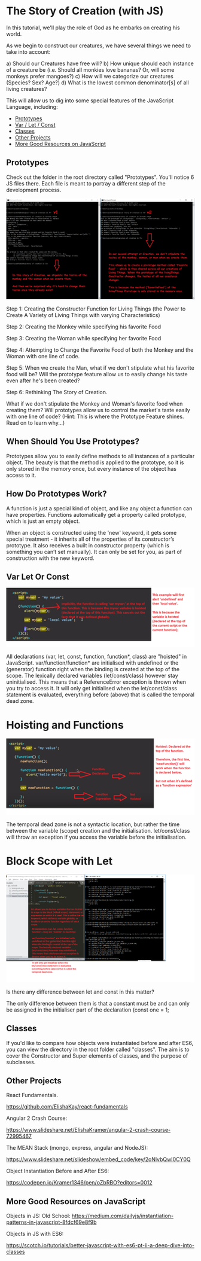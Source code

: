 <h1>The Story of Creation (with JS)</h1>

In this tutorial, we'll play the role of God as he embarks on creating his world.

As we begin to construct our creatures, we have several things we need to take into account:

a) Should our Creatures have free will?
b) How unique should each instance of a creature be (i.e. Should all monkies love bananas? Or, will some monkeys prefer mangoes?)
c) How will we categorize our creatures (Species? Sex? Age?)
d) What is the lowest common denominator[s] of all living creatures?

This will allow us to dig into some special features of the JavaScript Language, including:

- [Prototypes](#prototypes)
- [Var / Let / Const](#var-let-or-const)
- [Classes](#classes)
- [Other Projects](#other-projects)
- [More Good Resources on JavaScript](#more-good-resources-on-javascript)




Prototypes
--------

Check out the folder in the root directory called "Prototypes". You'll notice 6 JS files there. Each file is meant to portray a different step of the development process.

<img src="_img/creation.png">


Step 1: Creating the Constructor Function for Living Things (the Power to Create A Variety of Living Things with varying Characteristics)

Step 2: Creating the Monkey while specifying his favorite Food

Step 3: Creating the Woman while specifying her favorite Food

Step 4: Attempting to Change the Favorite Food of both the Monkey and the Woman with one line of code.

Step 5: When we create the Man, what if we don't stipulate what his favorite food will be? Will the prototype feature allow us to easily change his taste even after he's been created?

Step 6: Rethinking The Story of Creation.

What if we don't stipulate the Monkey and Woman's favorite food when creating them? Will prototypes allow us to control the market's taste easily with one line of code? (Hint: This is where the Prototype Feature shines. Read on to learn why...)




<h2>When Should You Use Prototypes?</h2>

Prototypes allow you to easily define methods to all instances of a particular object. The beauty is that the method is applied to the prototype, so it is only stored in the memory once, but every instance of the object has access to it.


<h2>How Do Prototypes Work?</h2>

A function is just a special kind of object, and like any object a function can have properties. Functions automatically get a property called prototype, which is just an empty object. 

When an object is constructed using the 'new' keyword, it gets some special treatment - it inherits all of the properties of its constructor’s prototype. It also receives a built in constructor property (which is something you can’t set manually). It can only be set for you, as part of construction with the new keyword.


Var Let Or Const
--------

<img src="_img/js-hoisting-variables.png">

All declarations (var, let, const, function, function*, class) are "hoisted" in JavaScript. 
var/function/function* are initialised with undefined or the (generator) function right when the binding is created at the top of the scope. The lexically declared variables (let/const/class) however stay uninitialised. This means that a ReferenceError exception is thrown when you try to access it. It will only get initialised when the let/const/class statement is evaluated, everything before (above) that is called the temporal dead zone.

<h1>Hoisting and Functions</h1>

<img src="_img/js-hoisting-and-functions.png">

The temporal dead zone is not a syntactic location, but rather the time between the variable (scope) creation and the initialisation. let/const/class will throw an exception if you access the variable before the initialisation.


<h1>Block Scope with Let</h1>

<img src="_img/block-scope-with-let.png">

Is there any difference between let and const in this matter?

The only difference between them is that a constant must be and can only be assigned in the initialiser part of the declaration (const one = 1;


Classes
--------

If you'd like to compare how objects were instantiated before and after ES6, you can view the directory in the root folder called "classes". The aim is to cover the Constructor and Super elements of classes, and the purpose of subclasses.



Other Projects
--------


React Fundamentals. 

https://github.com/ElishaKay/react-fundamentals

Angular 2 Crash Course:

https://www.slideshare.net/ElishaKramer/angular-2-crash-course-72995467

The MEAN Stack (mongo, express, angular and NodeJS): 

https://www.slideshare.net/slideshow/embed_code/key/2oNlvbQwI0CY0Q 

Object Instantiation Before and After ES6:

https://codepen.io/Kramer1346/pen/oZbRBO?editors=0012


More Good Resources on JavaScript
--------

Objects in JS: Old School:
https://medium.com/dailyjs/instantiation-patterns-in-javascript-8fdcf69e8f9b

Objects in JS with ES6:

https://scotch.io/tutorials/better-javascript-with-es6-pt-ii-a-deep-dive-into-classes


